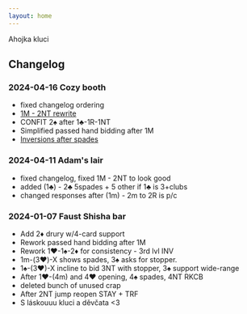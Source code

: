 ```yaml
---
layout: home
---
```


Ahojka kluci

## Changelog


### 2024-04-16 Cozy booth

- fixed changelog ordering
- [1M - 2NT rewrite](/sis/openings/1M.html#swiss-1m-2nt)
- CONFIT 2♠ after 1♣-1R-1NT
- Simplified passed hand bidding after 1M
- [Inversions after spades](/sis/openings/two_way_checkback/all_inversions_of_spades.html)


### 2024-04-11 Adam's lair

- fixed changelog, fixed 1M - 2NT to look good
- added (1♣) - 2♣ 5spades + 5 other if 1♣ is 3+clubs
- changed responses after (1m) - 2m to 2R is p/c


### 2024-01-07 Faust Shisha bar

- Add 2♦ drury w/4-card support
- Rework passed hand bidding after 1M
- Rework 1♥-1♠-2♦ for consistency - 3rd lvl INV
- 1m-(3♥)-X shows spades, 3♠ asks for stopper.
- 1♠-(3♥)-X incline to bid 3NT with stopper, 3♠ support wide-range
- After 1♥-(4m) and 4♥ opening, 4♠ spades, 4NT RKCB  
- deleted bunch of unused crap
- After 2NT jump reopen STAY + TRF
- S láskouuu kluci a děvčata <3

